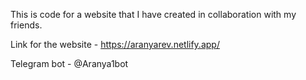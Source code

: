 This is code for a website that I have created in collaboration with my friends.

Link for the website - https://aranyarev.netlify.app/

Telegram bot - @Aranya1bot
